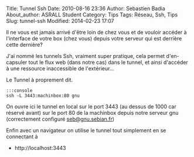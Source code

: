 Title: Tunnel Ssh
Date: 2010-08-16 23:36
Author: Sebastien Badia
About_author: ASRALL Student
Category: Tips
Tags: Réseau, Ssh, Tips
Slug: tunnel-ssh
Modified: 2014-02-23 17:07

Il ne vous est jamais arrivé d'être loin de chez vous et de vouloir accéder à l'interface de votre box (chez vous) depuis votre serveur qui est derrière cette dernière?

J'ai nommé les tunnels Ssh, vraiment super pratique, cela permet d'en-capsuler tout le flux web (dans notre cas) dans le tunnel, et ainsi d'accéder à une ressource inaccessible de l'extérieur...

Le Tunnel à proprement dit.

    :::console
    ssh -L 3443:machinbox:80 gnu

On ouvre ici le tunnel en local sur le port 3443 (au dessus de 1000 car réservé avant) sur le port 80 de la machinbox depuis notre serveur gnu (correctement configuré seb@gnu.sebian.fr)

Enfin avec un navigateur on utilise le tunnel tout simplement en se connectant à

* http://localhost:3443
